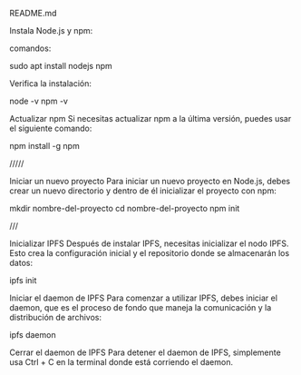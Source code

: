 README.md

Instala Node.js y npm:

comandos:

sudo apt install nodejs npm

Verifica la instalación:

node -v
npm -v

Actualizar npm
Si necesitas actualizar npm a la última versión, puedes usar el siguiente comando:

npm install -g npm


/////

Iniciar un nuevo proyecto
Para iniciar un nuevo proyecto en Node.js, debes crear un nuevo directorio y dentro de él inicializar el proyecto con npm:

mkdir nombre-del-proyecto
cd nombre-del-proyecto
npm init

///

Inicializar IPFS
Después de instalar IPFS, necesitas inicializar el nodo IPFS. Esto crea la configuración inicial y el repositorio donde se almacenarán los datos:

ipfs init


Iniciar el daemon de IPFS
Para comenzar a utilizar IPFS, debes iniciar el daemon, que es el proceso de fondo que maneja la comunicación y la distribución de archivos:

ipfs daemon

Cerrar el daemon de IPFS
Para detener el daemon de IPFS, simplemente usa Ctrl + C en la terminal donde está corriendo el daemon.



